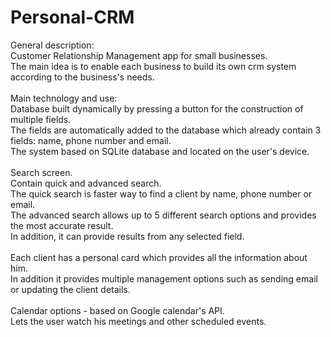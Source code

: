 # Personal-CRM

General description:<br/>
Customer Relationship Management app for small businesses.<br/>
The main idea is to enable each business to build its own crm system according to the business's needs.<br/>
<br/>
Main technology and use:<br/>
Database built dynamically by pressing a button for the construction of multiple fields.<br/>
The fields are automatically added to the database which already contain 3 fields: name, phone number and email.<br/>
The system based on SQLite database and located on the user's device.<br/>
<br/>
Search screen. <br/>
Contain quick and advanced search.<br/>
The quick search is faster way to find a client by name, phone number or email.<br/>
The advanced search allows up to 5 different search options and provides the most accurate result.<br/>
In addition, it can provide results from any selected field. <br/>
<br/>
Each client has a personal card which provides all the information about him.<br/>
In addition it provides multiple management options such as sending email or updating the client details.<br/>
<br/>
Calendar options - based on Google calendar's API.<br/>
Lets the user watch his meetings and other scheduled events.
